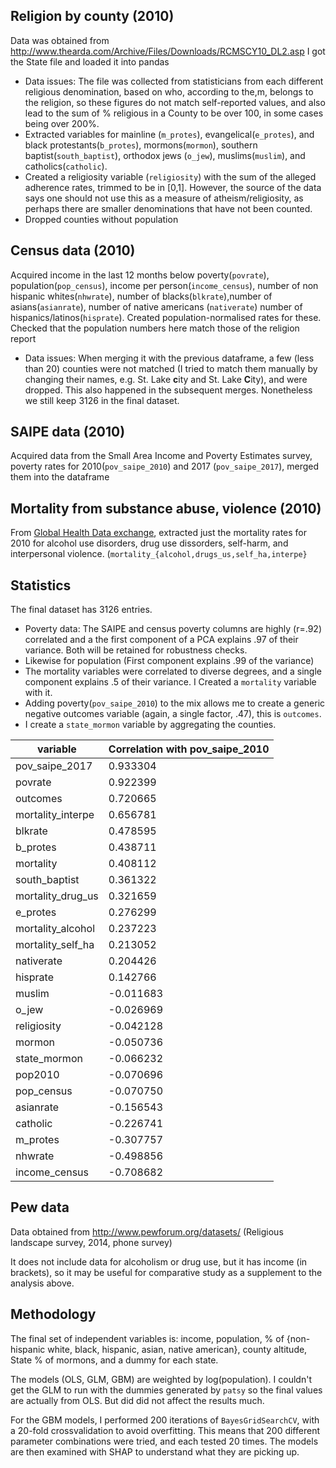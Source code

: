 ## Religion by county (2010)

Data was obtained from http://www.thearda.com/Archive/Files/Downloads/RCMSCY10_DL2.asp
I got the State file and loaded it into pandas

- Data issues: The file was collected from statisticians from each different religious denomination, based on who, according to the,m, belongs to the religion, so these figures do not match self-reported values, and also lead to the sum of % religious in a County to be over 100, in some cases being over 200%.
- Extracted variables for mainline (`m_protes`), evangelical(`e_protes`), and black protestants(`b_protes`), mormons(`mormon`), southern baptist(`south_baptist`), orthodox jews (`o_jew`), muslims(`muslim`), and catholics(`catholic`).
- Created a religiosity variable (`religiosity`) with the sum of the alleged adherence rates, trimmed to be in [0,1]. However, the source of the data says one should not use this as a measure of atheism/religiosity, as perhaps there are smaller denominations that have not been counted.
- Dropped counties without population

## Census data (2010)

Acquired income in the last 12 months below poverty(`povrate`), population(`pop_census`), income per person(`income_census`), number of non hispanic whites(`nhwrate`), number of blacks(`blkrate`),number of asians(`asianrate`), number of native americans (`nativerate`) number of hispanics/latinos(`hisprate`). Created population-normalised rates for these. Checked that the population numbers here match those of the religion report

- Data issues: When merging it with the previous dataframe, a few (less than 20) counties were not matched (I tried to match them manually by changing their names, e.g. St. Lake **c**ity and St. Lake **C**ity), and were dropped. This also happened in the subsequent merges. Nonetheless we still keep 3126 in the final dataset.

## SAIPE data (2010)

Acquired data from the Small Area Income and Poverty Estimates survey, poverty rates for 2010(`pov_saipe_2010`) and 2017 (`pov_saipe_2017`), merged them into the dataframe

## Mortality from substance abuse, violence (2010)

From [Global Health Data exchange](http://ghdx.healthdata.org/), extracted just the mortality rates for 2010 for alcohol use disorders, drug use dissorders, self-harm, and interpersonal violence. (`mortality_{alcohol,drugs_us,self_ha,interpe}`

## Statistics

The final dataset has 3126 entries.

- Poverty data: The SAIPE and census poverty columns are highly (r=.92) correlated and a the first component of a PCA explains .97 of their variance. Both will be retained for robustness checks.
- Likewise for population (First component explains .99 of the variance)
- The mortality variables were correlated to diverse degrees, and a single component explains .5 of their variance. I Created a `mortality` variable with it.
- Adding poverty(`pov_saipe_2010`) to the mix allows me to create a generic negative outcomes variable (again, a single factor, .47), this is `outcomes`.
- I create a `state_mormon` variable by aggregating the counties.

| variable          | Correlation with pov_saipe_2010 |
| ----------------- | ------------------------------- |
| pov_saipe_2017    | 0.933304                        |
| povrate           | 0.922399                        |
| outcomes          | 0.720665                        |
| mortality_interpe | 0.656781                        |
| blkrate           | 0.478595                        |
| b_protes          | 0.438711                        |
| mortality         | 0.408112                        |
| south_baptist     | 0.361322                        |
| mortality_drug_us | 0.321659                        |
| e_protes          | 0.276299                        |
| mortality_alcohol | 0.237223                        |
| mortality_self_ha | 0.213052                        |
| nativerate        | 0.204426                        |
| hisprate          | 0.142766                        |
| muslim            | -0.011683                       |
| o_jew             | -0.026969                       |
| religiosity       | -0.042128                       |
| mormon            | -0.050736                       |
| state_mormon      | -0.066232                       |
| pop2010           | -0.070696                       |
| pop_census        | -0.070750                       |
| asianrate         | -0.156543                       |
| catholic          | -0.226741                       |
| m_protes          | -0.307757                       |
| nhwrate           | -0.498856                       |
| income_census     | -0.708682                       |

## Pew data

Data obtained from http://www.pewforum.org/datasets/ (Religious landscape survey, 2014, phone survey)

It does not include data for alcoholism or drug use, but it has income (in brackets), so it may be useful for comparative study as a supplement to the analysis above.

## Methodology

The final set of independent variables is: income, population, % of {non-hispanic white, black, hispanic, asian, native american}, county altitude, State % of mormons, and a dummy for each state.

The models (OLS, GLM, GBM) are weighted by log(population). I couldn't get the GLM to run with the dummies generated by `patsy` so the final values are actually from OLS. But did did not affect the results much.

For the GBM models, I performed 200 iterations of `BayesGridSearchCV`, with a 20-fold crossvalidation to avoid overfitting. This means that 200 different parameter combinations were tried, and each tested 20 times. The models are then examined with SHAP to understand what they are picking up.
